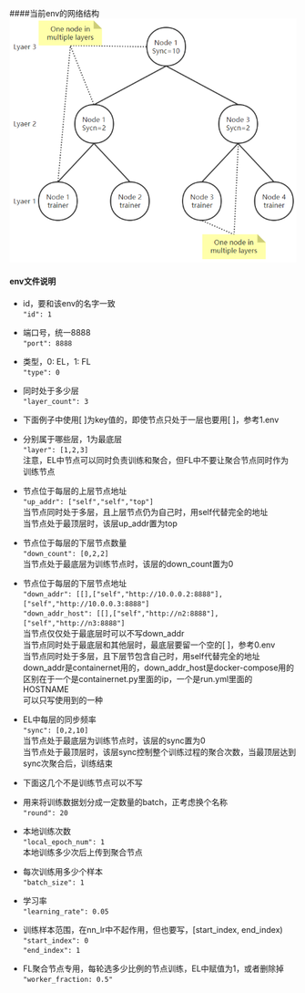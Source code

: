 ####当前env的网络结构
![网络结构](../default_network.png)

#### env文件说明
- id，要和该env的名字一致  
```"id": 1```
- 端口号，统一8888  
```"port": 8888```
- 类型，0: EL，1: FL  
```"type": 0```
- 同时处于多少层  
```"layer_count": 3```

- 下面例子中使用[ ]为key值的，即使节点只处于一层也要用[ ]，参考1.env
  
- 分别属于哪些层，1为最底层  
```"layer": [1,2,3]```  
注意，EL中节点可以同时负责训练和聚合，但FL中不要让聚合节点同时作为训练节点
- 节点位于每层的上层节点地址  
```"up_addr": ["self","self","top"]```  
当节点同时处于多层，且上层节点仍为自己时，用self代替完全的地址  
当节点处于最顶层时，该层up_addr置为top
- 节点位于每层的下层节点数量  
```"down_count": [0,2,2]```  
当节点处于最底层为训练节点时，该层的down_count置为0  
- 节点位于每层的下层节点地址  
```"down_addr": [[],["self","http://10.0.0.2:8888"],["self","http://10.0.0.3:8888"]```  
```"down_addr_host": [[],["self","http://n2:8888"],["self","http://n3:8888"]```  
当节点仅仅处于最底层时可以不写down_addr  
当节点同时处于最底层和其他层时，最底层要留一个空的[ ]，参考0.env  
当节点同时处于多层，且下层节包含自己时，用self代替完全的地址  
down_addr是containernet用的，down_addr_host是docker-compose用的  
区别在于一个是containernet.py里面的ip，一个是run.yml里面的HOSTNAME  
可以只写使用到的一种
- EL中每层的同步频率  
```"sync": [0,2,10]```  
当节点处于最底层为训练节点时，该层的sync置为0  
当节点处于最顶层时，该层sync控制整个训练过程的聚合次数，当最顶层达到sync次聚合后，训练结束  

- 下面这几个不是训练节点可以不写  
- 用来将训练数据划分成一定数量的batch，正考虑换个名称  
```"round": 20```
- 本地训练次数  
```"local_epoch_num": 1```  
本地训练多少次后上传到聚合节点
- 每次训练用多少个样本  
```"batch_size": 1```
- 学习率  
```"learning_rate": 0.05```
- 训练样本范围，在nn_lr中不起作用，但也要写，[start_index, end_index)  
```"start_index": 0```  
```"end_index": 1```

- FL聚合节点专用，每轮选多少比例的节点训练，EL中赋值为1，或者删除掉  
```"worker_fraction: 0.5"```